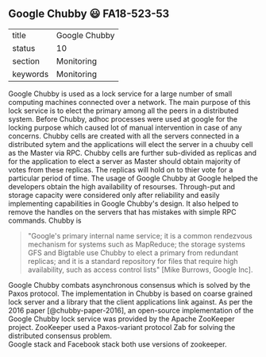 ## Google Chubby :smiley: FA18-523-53


|          |                   |
| -------- | ----------------- |
| title    | Google Chubby     | 
| status   | 10                |
| section  | Monitoring        |
| keywords | Monitoring        |



Google Chubby is used as a lock service for a large number of small computing 
machines connected over a network. The main purpose of this lock service is to 
elect the primary among all the peers in a distributed system. Before Chubby, adhoc processes
were used at google for the locking purpose which caused lot of manual intervention in case of any concerns. 
Chubby cells are created with all the servers connected in a distributed sytem and the applications
will elect the server in a chuuby cell as the Master via RPC. Chubby cells are further sub-divided as replicas and 
for the application to elect a server as Master should obtain majority of votes from these replicas. The replicas will
hold on to thier vote for a particular period of time. The usage of Google Chubby at Google helped the developers 
obtain the high availability of resourses. Through-put and storage capacity were considered only after reliability and easily implementing capabilities in Google Chubby's design. It also helped to remove the handles on the servers that has mistakes 
with simple RPC commands.
Chubby is

> "Google's primary internal name service; it is a common rendezvous mechanism for systems
> such as MapReduce; the storage systems GFS and Bigtable use Chubby to elect a primary from redundant
> replicas; and it is a standard repository for files that require high availability, such as access control lists"
> [Mike Burrows, Google Inc].

Google Chubby combats asynchronous consensus which is solved by the Paxos protocol. The implementation in Chubby is based on 
coarse grained lock server and a library that the client applications link against.  As per the 2016 paper [@chubby-paper-2016], an 
open-source implementation of the Google Chubby lock service was provided by the Apache ZooKeeper project. 
ZooKeeper used a Paxos-variant protocol Zab for solving the distributed consensus problem.  
Google stack and Facebook stack both use versions of zookeeper.


